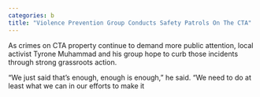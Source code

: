 ```yaml
---
categories: b
title: "Violence Prevention Group Conducts Safety Patrols On The CTA"
---
```


As crimes on CTA property continue to demand more public attention, local activist Tyrone Muhammad and his group hope to curb those incidents through strong grassroots action. 



“We just said that’s enough, enough is enough,” he said. “We need to do at least what we can in our efforts to make it 